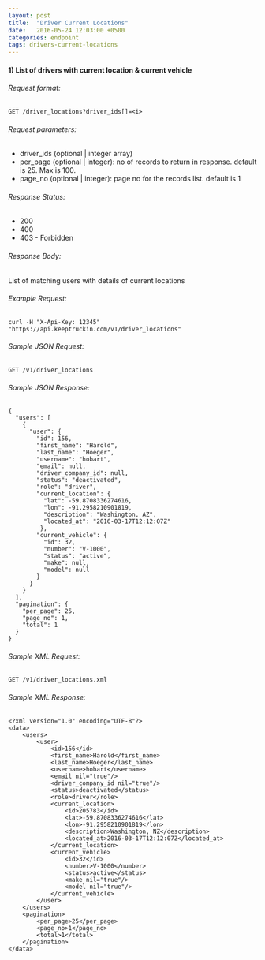 ```yaml
---
layout: post
title:  "Driver Current Locations"
date:   2016-05-24 12:03:00 +0500
categories: endpoint
tags: drivers-current-locations
---
```


#### 1) List of drivers with current location & current vehicle

###### Request format:

```
GET /driver_locations?driver_ids[]=<i>
```

###### Request parameters:

+ driver_ids (optional &#124; integer array)
+ per_page (optional &#124; integer): no of records to return in response. default is 25. Max is 100.
+ page_no (optional &#124; integer): page no for the records list. default is 1

###### Response Status:

+ 200
+ 400
+ 403 - Forbidden

###### Response Body:

List of matching users with details of current locations

###### Example Request:

```
curl -H "X-Api-Key: 12345" "https://api.keeptruckin.com/v1/driver_locations"
```

###### Sample JSON Request:

```
GET /v1/driver_locations
```

###### Sample JSON Response:

```
{
  "users": [
    {
      "user": {
        "id": 156,
        "first_name": "Harold",
        "last_name": "Hoeger",
        "username": "hobart",
        "email": null,
        "driver_company_id": null,
        "status": "deactivated",
        "role": "driver",
        "current_location": {
          "lat": -59.8708336274616,
          "lon": -91.2958210901819,
          "description": "Washington, AZ",
          "located_at": "2016-03-17T12:12:07Z"
         },
        "current_vehicle": {
          "id": 32,
          "number": "V-1000",
          "status": "active",
          "make": null,
          "model": null
        }
      }
    }
  ],
  "pagination": {
    "per_page": 25,
    "page_no": 1,
    "total": 1
  }
}
```

###### Sample XML Request:

```
GET /v1/driver_locations.xml
```

###### Sample XML Response:

```
<?xml version="1.0" encoding="UTF-8"?>
<data>
    <users>
        <user>
            <id>156</id>
            <first_name>Harold</first_name>
            <last_name>Hoeger</last_name>
            <username>hobart</username>
            <email nil="true"/>
            <driver_company_id nil="true"/>
            <status>deactivated</status>
            <role>driver</role>
            <current_location>
                <id>205783</id>
                <lat>-59.8708336274616</lat>
                <lon>-91.2958210901819</lon>
                <description>Washington, NZ</description>
                <located_at>2016-03-17T12:12:07Z</located_at>
            </current_location>
            <current_vehicle>
                <id>32</id>
                <number>V-1000</number>
                <status>active</status>
                <make nil="true"/>
                <model nil="true"/>
            </current_vehicle>
        </user>
    </users>
    <pagination>
        <per_page>25</per_page>
        <page_no>1</page_no>
        <total>1</total>
    </pagination>
</data>
```
